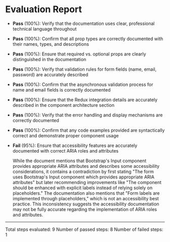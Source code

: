 # Evaluation Report

- **Pass** (100%): Verify that the documentation uses clear, professional technical language throughout
- **Pass** (100%): Confirm that all prop types are correctly documented with their names, types, and descriptions
- **Pass** (100%): Ensure that required vs. optional props are clearly distinguished in the documentation
- **Pass** (100%): Verify that validation rules for form fields (name, email, password) are accurately described
- **Pass** (100%): Confirm that the asynchronous validation process for name and email fields is correctly documented
- **Pass** (100%): Ensure that the Redux integration details are accurately described in the component architecture section
- **Pass** (100%): Verify that the error handling and display mechanisms are correctly documented
- **Pass** (100%): Confirm that any code examples provided are syntactically correct and demonstrate proper component usage
- **Fail** (95%): Ensure that accessibility features are accurately documented with correct ARIA roles and attributes

    While the document mentions that Bootstrap's Input component provides appropriate ARIA attributes and describes some accessibility considerations, it contains a contradiction by first stating "The form uses Bootstrap's Input component which provides appropriate ARIA attributes" but later recommending improvements like "The component should be enhanced with explicit labels instead of relying solely on placeholders." The documentation also mentions that "Form labels are implemented through placeholders," which is not an accessibility best practice. This inconsistency suggests the accessibility documentation may not be fully accurate regarding the implementation of ARIA roles and attributes.

---

Total steps evaluated: 9
Number of passed steps: 8
Number of failed steps: 1